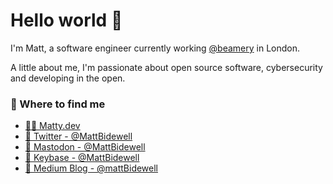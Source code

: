 # Hello world 👋

I'm Matt, a software engineer currently working [@beamery](https://beamery.com/) in London.

A little about me, I'm passionate about open source software, cybersecurity and developing in the open.

### 📌 Where to find me
- [👨‍💻 Matty.dev](https://matty.dev)
- [🐥 Twitter - @MattBidewell](https://twitter.com/MattBidewell)
- [🐘 Mastodon - @MattBidewell](https://fosstodon.org/@MattBidewell)
- [🔑 Keybase - @MattBidewell](https://keybase.io/mattbidewell)
- [📰 Medium Blog - @mattBidewell](https://medium.com/@mattbidewell)
